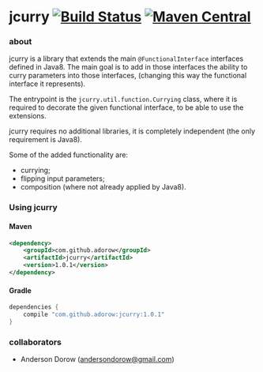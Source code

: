 jcurry [![Build Status](https://travis-ci.org/adorow/jcurry.svg?branch=master)](https://travis-ci.org/adorow/jcurry) [![Maven Central](https://img.shields.io/maven-central/v/com.github.adorow/jcurry.svg?label=version)](http://search.maven.org/#search%7Cga%7C1%7Ca%3A%22jcurry%22)
========


### about

jcurry is a library that extends the main `@FunctionalInterface` interfaces defined in Java8.
The main goal is to add in those interfaces the ability to curry parameters into those interfaces,
(changing this way the functional interface it represents).

The entrypoint is the `jcurry.util.function.Currying` class, where it is required to decorate the given functional interface, to be able to use the extensions.

jcurry requires no additional libraries, it is completely independent (the only requirement is Java8).

Some of the added functionality are:
- currying;
- flipping input parameters;
- composition (where not already applied by Java8).

### Using jcurry
#### Maven
```xml
<dependency>
    <groupId>com.github.adorow</groupId>
    <artifactId>jcurry</artifactId>
    <version>1.0.1</version>
</dependency>
```

#### Gradle
```groovy
dependencies {
    compile "com.github.adorow:jcurry:1.0.1"
}
```

### collaborators
- Anderson Dorow (andersondorow@gmail.com)
